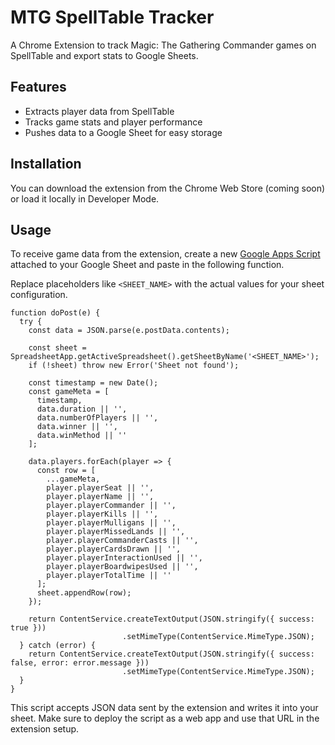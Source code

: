 # MTG SpellTable Tracker

A Chrome Extension to track Magic: The Gathering Commander games on SpellTable and export stats to Google Sheets.

## Features

- Extracts player data from SpellTable
- Tracks game stats and player performance
- Pushes data to a Google Sheet for easy storage

## Installation

You can download the extension from the Chrome Web Store (coming soon) or load it locally in Developer Mode.

## Usage

To receive game data from the extension, create a new [Google Apps Script](https://script.google.com/) attached to your Google Sheet and paste in the following function.

Replace placeholders like `<SHEET_NAME>` with the actual values for your sheet configuration.

```
function doPost(e) {
  try {
    const data = JSON.parse(e.postData.contents);

    const sheet = SpreadsheetApp.getActiveSpreadsheet().getSheetByName('<SHEET_NAME>');
    if (!sheet) throw new Error('Sheet not found');

    const timestamp = new Date();
    const gameMeta = [
      timestamp,
      data.duration || '',
      data.numberOfPlayers || '',
      data.winner || '',
      data.winMethod || ''
    ];

    data.players.forEach(player => {
      const row = [
        ...gameMeta,
        player.playerSeat || '',
        player.playerName || '',
        player.playerCommander || '',
        player.playerKills || '',
        player.playerMulligans || '',
        player.playerMissedLands || '',
        player.playerCommanderCasts || '',
        player.playerCardsDrawn || '',
        player.playerInteractionUsed || '',
        player.playerBoardwipesUsed || '',
        player.playerTotalTime || ''
      ];
      sheet.appendRow(row);
    });

    return ContentService.createTextOutput(JSON.stringify({ success: true }))
                         .setMimeType(ContentService.MimeType.JSON);
  } catch (error) {
    return ContentService.createTextOutput(JSON.stringify({ success: false, error: error.message }))
                         .setMimeType(ContentService.MimeType.JSON);
  }
}
```

This script accepts JSON data sent by the extension and writes it into your sheet. Make sure to deploy the script as a web app and use that URL in the extension setup.

